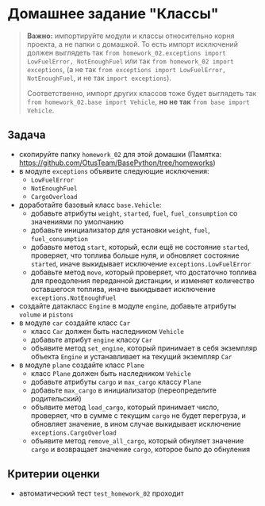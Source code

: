 # Домашнее задание "Классы"

> **Важно:** импортируйте модули и классы относительно корня проекта, а не папки с домашкой. 
> То есть импорт исключений должен выглядеть так `from homework_02.exceptions import LowFuelError, NotEnoughFuel` 
> или так `from homework_02 import exceptions`,
> (а не так `from exceptions import LowFuelError, NotEnoughFuel`, и не так `import exceptions`).
> 
> Соответственно, импорт других классов тоже будет выглядеть так `from homework_02.base import Vehicle`, 
> **но не так** `from base import Vehicle`.

## Задача

- скопируйте папку `homework_02` для этой домашки (Памятка: <https://github.com/OtusTeam/BasePython/tree/homeworks>)
- в модуле `exceptions` объявите следующие исключения:
  - `LowFuelError`
  - `NotEnoughFuel`
  - `CargoOverload`
- доработайте базовый класс `base.Vehicle`:
  - добавьте атрибуты `weight`, `started`, `fuel`, `fuel_consumption` со значениями по умолчанию
  - добавьте инициализатор для установки `weight`, `fuel`, `fuel_consumption`
  - добавьте метод `start`, который, если ещё не состояние `started`, проверяет, что топлива больше нуля,
      и обновляет состояние `started`, иначе выкидывает исключение `exceptions.LowFuelError`
  - добавьте метод `move`, который проверяет,
      что достаточно топлива для преодоления переданной дистанции,
      и изменяет количество оставшегося топлива, иначе выкидывает исключение `exceptions.NotEnoughFuel`
- создайте датакласс `Engine` в модуле `engine`, добавьте атрибуты `volume` и `pistons`
- в модуле `car` создайте класс `Car`
  - класс `Car` должен быть наследником `Vehicle`
  - добавьте атрибут `engine` классу `Car`
  - объявите метод `set_engine`, который принимает в себя экземпляр объекта `Engine` и устанавливает на текущий экземпляр `Car`
- в модуле `plane` создайте класс `Plane`
  - класс `Plane` должен быть наследником `Vehicle`
  - добавьте атрибуты `cargo` и `max_cargo` классу `Plane`
  - добавьте `max_cargo` в инициализатор (переопределите родительский)
  - объявите метод `load_cargo`, который принимает число, проверяет, что в сумме с текущим `cargo` не будет перегруза, и обновляет значение, в ином случае выкидывает исключение `exceptions.CargoOverload`
  - объявите метод `remove_all_cargo`, который обнуляет значение `cargo` и возвращает значение `cargo`, которое было до обнуления

## Критерии оценки

- автоматический тест `test_homework_02` проходит
